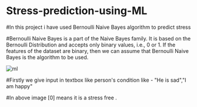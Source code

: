 # Stress-prediction-using-ML

#In this project i have used Bernoulli Naive Bayes algorithm to predict stress

#Bernoulli Naive Bayes is a part of the Naive Bayes family.
It is based on the Bernoulli Distribution and accepts only binary values, i.e., 0 or 1. If the features of the dataset are binary,
then we can assume that Bernoulli Naive Bayes is the algorithm to be used.

![ml](https://user-images.githubusercontent.com/98013184/214760407-983151c6-e402-4d6a-aed8-cf260ce5aeb5.png)

#Firstly we give input in textbox like person's condition like - "He is sad","I am happy"

#In above image [0] means it is a stress free .
